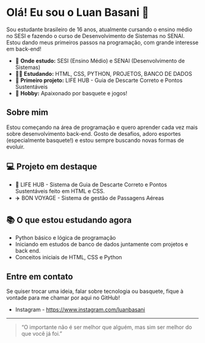 # Olá! Eu sou o Luan Basani 👋

Sou estudante brasileiro de 16 anos, atualmente cursando o ensino médio no SESI e fazendo o curso de Desenvolvimento de Sistemas no SENAI. Estou dando meus primeiros passos na programação, com grande interesse em back-end!

- 📍 **Onde estudo:** SESI (Ensino Médio) e SENAI (Desenvolvimento de Sistemas)
- 🧑‍💻 **Estudando:** HTML, CSS, PYTHON, PROJETOS, BANCO DE DADOS
- 🚀 **Primeiro projeto:** LIFE HUB - Guia de Descarte Correto e Pontos Sustentáveis
- 🏀 **Hobby:** Apaixonado por basquete e jogos!

## Sobre mim

Estou começando na área de programação e quero aprender cada vez mais sobre desenvolvimento back-end. Gosto de desafios, adoro esportes (especialmente basquete!) e estou sempre buscando novas formas de evoluir.

## 💻 Projeto em destaque

- 🌱 LIFE HUB - Sistema de Guia de Descarte Correto e Pontos Sustentáveis feito em HTML e CSS.
- ✈️ BON VOYAGE - Sistema de gestão de Passagens Aéreas

## 📚 O que estou estudando agora

- Python básico e lógica de programação
- Iniciando em estudos de banco de dados juntamente com projetos e back end.
- Conceitos iniciais de HTML, CSS e Python

## Entre em contato

Se quiser trocar uma ideia, falar sobre tecnologia ou basquete, fique à vontade para me chamar por aqui no GitHub!
- Instagram - https://www.instagram.com/luanbasani

---

> “O importante não é ser melhor que alguém, mas sim ser melhor do que você já foi.”  
